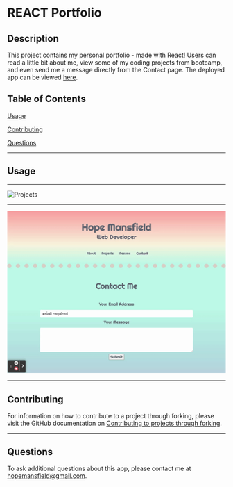 # REACT Portfolio

## Description

This project contains my personal portfolio - made with React! Users can read a little bit about me, view some of my coding projects from bootcamp, and even send me a message directly from the Contact page. The deployed app can be viewed [here](https://heyitsthatgirl.github.io/REACT_Portfolio_/#about).

## Table of Contents

[Usage](#usage)

[Contributing](#contributing)

[Questions](#questions)

---

## Usage

---

![Projects](./src/assets/projects.gif)

---

![Contact Me](./src/assets/contact-me.gif)

---

## Contributing

For information on how to contribute to a project through forking, please visit the
GitHub documentation on [Contributing to projects through forking](https://docs.github.com/en/get-started/quickstart/contributing-to-projects).

---

## Questions

To ask additional questions about this app, please contact me at hopemansfield@gmail.com.
